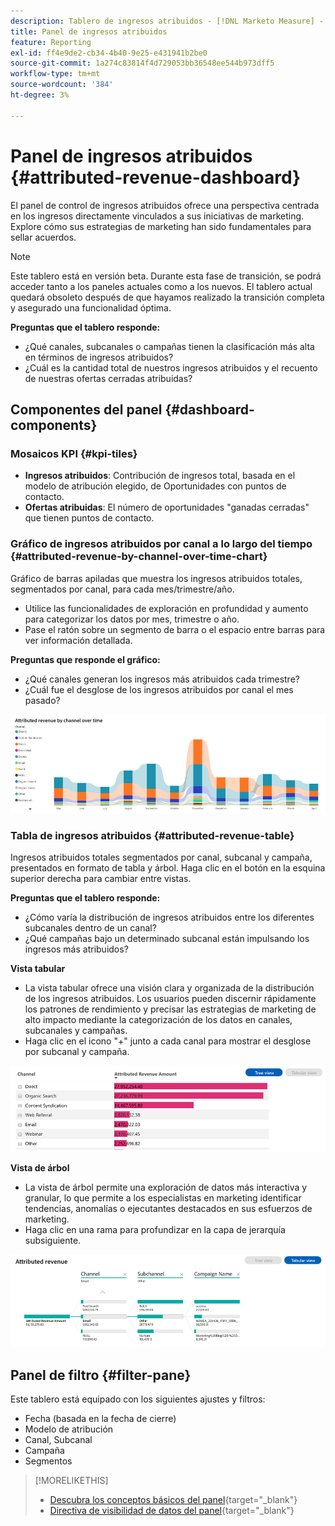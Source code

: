 ```yaml
---
description: Tablero de ingresos atribuidos - [!DNL Marketo Measure] - Producto
title: Panel de ingresos atribuidos
feature: Reporting
exl-id: ff4e9de2-cb34-4b40-9e25-e431941b2be0
source-git-commit: 1a274c83814f4d729053bb36548ee544b973dff5
workflow-type: tm+mt
source-wordcount: '384'
ht-degree: 3%

---
```


# Panel de ingresos atribuidos {#attributed-revenue-dashboard}

El panel de control de ingresos atribuidos ofrece una perspectiva centrada en los ingresos directamente vinculados a sus iniciativas de marketing. Explore cómo sus estrategias de marketing han sido fundamentales para sellar acuerdos.

>[!NOTE]
>
>Este tablero está en versión beta. Durante esta fase de transición, se podrá acceder tanto a los paneles actuales como a los nuevos. El tablero actual quedará obsoleto después de que hayamos realizado la transición completa y asegurado una funcionalidad óptima.

**Preguntas que el tablero responde:**

* ¿Qué canales, subcanales o campañas tienen la clasificación más alta en términos de ingresos atribuidos?
* ¿Cuál es la cantidad total de nuestros ingresos atribuidos y el recuento de nuestras ofertas cerradas atribuidas?

## Componentes del panel {#dashboard-components}

### Mosaicos KPI {#kpi-tiles}

* **Ingresos atribuidos**: Contribución de ingresos total, basada en el modelo de atribución elegido, de Oportunidades con puntos de contacto.
* **Ofertas atribuidas**: El número de oportunidades &quot;ganadas cerradas&quot; que tienen puntos de contacto.

### Gráfico de ingresos atribuidos por canal a lo largo del tiempo {#attributed-revenue-by-channel-over-time-chart}

Gráfico de barras apiladas que muestra los ingresos atribuidos totales, segmentados por canal, para cada mes/trimestre/año.

* Utilice las funcionalidades de exploración en profundidad y aumento para categorizar los datos por mes, trimestre o año.
* Pase el ratón sobre un segmento de barra o el espacio entre barras para ver información detallada.

**Preguntas que responde el gráfico:**

* ¿Qué canales generan los ingresos más atribuidos cada trimestre?
* ¿Cuál fue el desglose de los ingresos atribuidos por canal el mes pasado?

![](assets/attributed-revenue-dashboard-1.png)

### Tabla de ingresos atribuidos {#attributed-revenue-table}

Ingresos atribuidos totales segmentados por canal, subcanal y campaña, presentados en formato de tabla y árbol. Haga clic en el botón en la esquina superior derecha para cambiar entre vistas.

**Preguntas que el tablero responde:**

* ¿Cómo varía la distribución de ingresos atribuidos entre los diferentes subcanales dentro de un canal?
* ¿Qué campañas bajo un determinado subcanal están impulsando los ingresos más atribuidos?

**Vista tabular**

* La vista tabular ofrece una visión clara y organizada de la distribución de los ingresos atribuidos. Los usuarios pueden discernir rápidamente los patrones de rendimiento y precisar las estrategias de marketing de alto impacto mediante la categorización de los datos en canales, subcanales y campañas.
* Haga clic en el icono &quot;+&quot; junto a cada canal para mostrar el desglose por subcanal y campaña.

![](assets/attributed-revenue-dashboard-2.png)

**Vista de árbol**

* La vista de árbol permite una exploración de datos más interactiva y granular, lo que permite a los especialistas en marketing identificar tendencias, anomalías o ejecutantes destacados en sus esfuerzos de marketing.
* Haga clic en una rama para profundizar en la capa de jerarquía subsiguiente.

![](assets/attributed-revenue-dashboard-3.png)

## Panel de filtro {#filter-pane}

Este tablero está equipado con los siguientes ajustes y filtros:

* Fecha (basada en la fecha de cierre)
* Modelo de atribución
* Canal, Subcanal
* Campaña
* Segmentos

>[!MORELIKETHIS]
>
>* [Descubra los conceptos básicos del panel](/help/marketo-measure-discover-ui/dashboards/discover-dashboard-basics.md){target="_blank"}
>* [Directiva de visibilidad de datos del panel](/help/marketo-measure-discover-ui/dashboards/dashboard-data-visibility-policy.md){target="_blank"}

